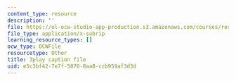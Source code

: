 ```yaml
---
content_type: resource
description: ''
file: https://ol-ocw-studio-app-production.s3.amazonaws.com/courses/res-18-006-calculus-revisited-single-variable-calculus-fall-2010/e5c3bf427e7f50708aa8ccb959af3d3d_IVVwFEnmFUk.vtt
file_type: application/x-subrip
learning_resource_types: []
ocw_type: OCWFile
resourcetype: Other
title: 3play caption file
uid: e5c3bf42-7e7f-5070-8aa8-ccb959af3d3d
---
```

